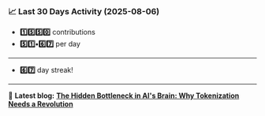 <!--START_STATS-->
### 📈 Last 30 Days Activity (2025-08-06)  
- **1️⃣5️⃣5️⃣0️⃣** contributions  
- **5️⃣1️⃣•6️⃣7️⃣** per day
---
- **6️⃣7️⃣** day streak!
---
📝 **Latest blog:** [**The Hidden Bottleneck in AI's Brain: Why Tokenization Needs a Revolution**](https://andriak.com/blog/tokenization-revolution)
<!--END_STATS-->
